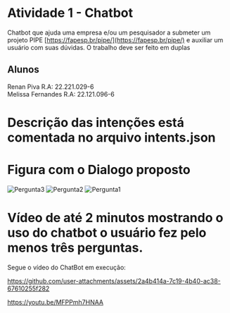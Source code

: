 

# Atividade 1 - Chatbot
Chatbot que ajuda uma empresa e/ou um pesquisador a submeter um projeto PIPE  [https://fapesp.br/pipe/](https://fapesp.br/pipe/) e auxiliar um usuário com suas dúvidas.
O trabalho deve ser feito em duplas

## Alunos
Renan Piva R.A: 22.221.029-6                         
Melissa Fernandes R.A: 22.121.096-6



# Descrição das intenções está comentada no arquivo intents.json

# Figura com o Dialogo proposto
![Pergunta3](https://github.com/user-attachments/assets/77d8c6d9-ebc6-457b-a5f5-c9487e495476)
![Pergunta2](https://github.com/user-attachments/assets/a3117173-fc9e-4954-a64d-f6424d209a7b)
![Pergunta1](https://github.com/user-attachments/assets/a113d6da-3f81-4838-85c9-1692fde107da)






# Vídeo de até 2 minutos mostrando o uso do chatbot o usuário fez pelo menos três perguntas.
Segue o vídeo do ChatBot em execução:

https://github.com/user-attachments/assets/2a4b414a-7c19-4b40-ac38-67610255f282


https://youtu.be/MFPPmh7HNAA
